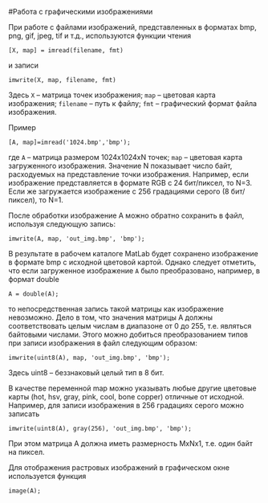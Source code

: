 #Работа с графическими изображениями

При работе с файлами изображений, представленных в форматах bmp, png, gif, jpeg, tif и т.д., используются функции чтения

```[X, map] = imread(filename, fmt)```

и записи

```imwrite(X, map, filename, fmt)```

Здесь ```X``` – матрица точек изображения; ```map``` – цветовая карта изображения; ```filename``` – путь к файлу; ```fmt``` – графический формат файла изображения. 

Пример

```[A, map]=imread('1024.bmp','bmp');```

где ```A``` – матрица размером 1024х1024xN точек; ```map``` – цветовая карта загруженного изображения. Значение N показывает число байт, расходуемых на представление точки изображения. Например, если изображение представляется в формате RGB с 24 бит/пиксел, то N=3. Если же загружается изображение с 256 градациями серого (8 бит/пиксел), то N=1.

После обработки изображение A можно обратно сохранить в файл, используя следующую запись:

```imwrite(A, map, 'out_img.bmp', 'bmp');```

В результате в рабочем каталоге MatLab будет сохранено изображение в формате bmp с исходной цветовой картой. Однако следует отметить, что если загруженное изображение ```A``` было преобразовано, например, в формат double

```A = double(A);```

то непосредственная запись такой матрицы как изображение невозможно. Дело в том, что значения матрицы A должны соответствовать целым числам в диапазоне от 0 до 255, т.е. являться байтовыми числами. Этого можно добиться преобразованием типов при записи изображения в файл следующим образом:

```imwrite(uint8(A), map, 'out_img.bmp', 'bmp');```

Здесь uint8 – беззнаковый целый тип в 8 бит.

В качестве переменной map можно указывать любые другие цветовые карты (hot, hsv, gray, pink, cool, bone copper) отличные от исходной. Например, для записи изображения в 256 градациях серого можно записать

```imwrite(uint8(A), gray(256), 'out_img.bmp', 'bmp');```

При этом матрица A должна иметь размерность MxNx1, т.е. один байт на пиксел. 

Для отображения растровых изображений в графическом окне используется функция

```image(A); ```


